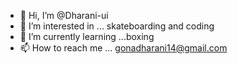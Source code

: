 - 👋 Hi, I’m @Dharani-ui
- 👀 I’m interested in ... skateboarding and coding
- 🌱 I’m currently learning ...boxing
- 📫 How to reach me ... gonadharani14@gmail.com
  

<!---
Dharani-ui
